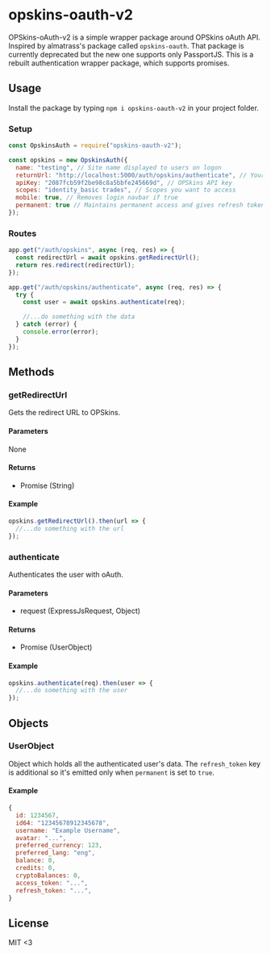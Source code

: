 # opskins-oauth-v2

OPSkins-oAuth-v2 is a simple wrapper package around OPSkins oAuth API. Inspired by almatrass's package called `opskins-oauth`. That package is currently deprecated but the new one supports only PassportJS. This is a rebuilt authentication wrapper package, which supports promises.

## Usage

Install the package by typing `npm i opskins-oauth-v2` in your project folder.

### Setup

```javascript
const OpskinsAuth = require("opskins-oauth-v2");

const opskins = new OpskinsAuth({
  name: "testing", // Site name displayed to users on logon
  returnUrl: "http://localhost:5000/auth/opskins/authenticate", // Your return route
  apiKey: "2087fcb59f2be98c8a5bbfe245669d", // OPSkins API key
  scopes: "identity_basic trades", // Scopes you want to access
  mobile: true, // Removes login navbar if true
  permanent: true // Maintains permanent access and gives refresh token if true
});
```

### Routes

```javascript
app.get("/auth/opskins", async (req, res) => {
  const redirectUrl = await opskins.getRedirectUrl();
  return res.redirect(redirectUrl);
});

app.get("/auth/opskins/authenticate", async (req, res) => {
  try {
    const user = await opskins.authenticate(req);

    //...do something with the data
  } catch (error) {
    console.error(error);
  }
});
```

## Methods

### getRedirectUrl

Gets the redirect URL to OPSkins.

#### Parameters

None

#### Returns

- Promise (String)

#### Example

```javascript
opskins.getRedirectUrl().then(url => {
  //...do something with the url
});
```

### authenticate

Authenticates the user with oAuth.

#### Parameters

- request (ExpressJsRequest, Object)

#### Returns

- Promise (UserObject)

#### Example

```javascript
opskins.authenticate(req).then(user => {
  //...do something with the user
});
```

## Objects

### UserObject

Object which holds all the authenticated user's data. The `refresh_token` key is additional so it's emitted only when `permanent` is set to `true`.

#### Example

```javascript
{
  id: 1234567,
  id64: "12345678912345678",
  username: "Example Username",
  avatar: "...",
  preferred_currency: 123,
  preferred_lang: "eng",
  balance: 0,
  credits: 0,
  cryptoBalances: 0,
  access_token: "...",
  refresh_token: "...",
}
```

## License

MIT <3
